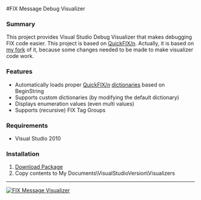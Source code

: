 #FIX Message Debug Visualizer
### Summary
This project provides Visual Studio Debug Visualizer that makes debugging FIX code easier. This project is based on [QuickFIX/n](https://github.com/connamara/quickfixn). Actually, it is based on  [my fork](https://github.com/unclepaul84/quickfixn) of it, because some changes needed to be made to make visualizer code work.

### Features
 * Automatically loads proper [QuickFIX/n](https://github.com/connamara/quickfixn) [dictionaries](https://github.com/connamara/quickfixn/tree/master/spec/fix) based on BeginString
 * Supports custom dictionaries (by modifying the default dictionary)
 * Displays enumeration values (even multi values)
 * Supports (recursive) FIX Tag Groups

### Requirements

* Visual Studio 2010

### Installation 

1. [Download Package](https://github.com/downloads/unclepaul84/fixmessagevisualizer/FixMessageDebugVisualizer.zip])
2. Copy contents to My Documents\VisualStudioVersion\Visualizers

***

[![FIX Message Visualizer][1]](https://github.com/unclepaul84/fixmessagevisualizer/wiki/FIX-Message-Debug-visualizer)

[1]: https://github.com/downloads/unclepaul84/fixmessagevisualizer/FixVisulizer2.png